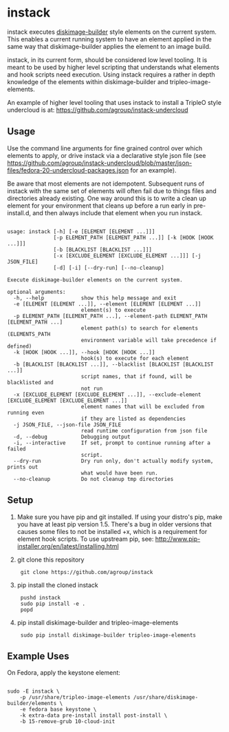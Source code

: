 instack
=======

instack executes [diskimage-builder](https://github.com/openstack/diskimage-builder)
style elements on the current system.  This enables a
current running system to have an element applied in the same way that
diskimage-builder applies the element to an image build.

instack, in its current form, should be considered low level tooling. It is meant
to be used by higher level scripting that understands what elements and
hook scripts need execution. Using instack requires a rather in depth
knowledge of the elements within diskimage-builder and tripleo-image-elements.

An example of higher level tooling that uses instack to install a TripleO style
undercloud is at:
https://github.com/agroup/instack-undercloud

Usage
-----

Use the command line arguments for fine grained control over which elements to
apply, or drive instack via a declarative style json file (see
https://github.com/agroup/instack-undercloud/blob/master/json-files/fedora-20-undercloud-packages.json
for an example).

Be aware that most elements are not idempotent. Subsequent runs of instack with the same set of elements
will often fail due to things files and directories already existing. One way around this is to write a clean up
element for your environment that cleans up before a run early in pre-install.d, and then always
include that element when you run instack.

<pre><code>
usage: instack [-h] [-e [ELEMENT [ELEMENT ...]]]
               [-p ELEMENT_PATH [ELEMENT_PATH ...]] [-k [HOOK [HOOK ...]]]
               [-b [BLACKLIST [BLACKLIST ...]]]
               [-x [EXCLUDE_ELEMENT [EXCLUDE_ELEMENT ...]]] [-j JSON_FILE]
               [-d] [-i] [--dry-run] [--no-cleanup]

Execute diskimage-builder elements on the current system.

optional arguments:
  -h, --help            show this help message and exit
  -e [ELEMENT [ELEMENT ...]], --element [ELEMENT [ELEMENT ...]]
                        element(s) to execute
  -p ELEMENT_PATH [ELEMENT_PATH ...], --element-path ELEMENT_PATH [ELEMENT_PATH ...]
                        element path(s) to search for elements (ELEMENTS_PATH
                        environment variable will take precedence if defined)
  -k [HOOK [HOOK ...]], --hook [HOOK [HOOK ...]]
                        hook(s) to execute for each element
  -b [BLACKLIST [BLACKLIST ...]], --blacklist [BLACKLIST [BLACKLIST ...]]
                        script names, that if found, will be blacklisted and
                        not run
  -x [EXCLUDE_ELEMENT [EXCLUDE_ELEMENT ...]], --exclude-element [EXCLUDE_ELEMENT [EXCLUDE_ELEMENT ...]]
                        element names that will be excluded from running even
                        if they are listed as dependencies
  -j JSON_FILE, --json-file JSON_FILE
                        read runtime configuration from json file
  -d, --debug           Debugging output
  -i, --interactive     If set, prompt to continue running after a failed
                        script.
  --dry-run             Dry run only, don't actually modify system, prints out
                        what would have been run.
  --no-cleanup          Do not cleanup tmp directories
</code></pre>

Setup
-----

1. Make sure you have pip and git installed. If using your distro's pip, make you have at least pip version 1.5. There's a bug in older versions that causes some files to not be installed +x, which is a requirement for element hook scripts. To use upstream pip, see: http://www.pip-installer.org/en/latest/installing.html

1. git clone this repository

        git clone https://github.com/agroup/instack

1. pip install the cloned instack

        pushd instack
        sudo pip install -e .
        popd
        
1. pip install diskimage-builder and tripleo-image-elements

        sudo pip install diskimage-builder tripleo-image-elements
        

Example Uses
------------

On Fedora, apply the keystone element:

<pre><code>
sudo -E instack \
    -p /usr/share/tripleo-image-elements /usr/share/diskimage-builder/elements \
    -e fedora base keystone \
    -k extra-data pre-install install post-install \
    -b 15-remove-grub 10-cloud-init
</code></pre>
        
